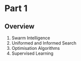 # Part 1

## Overview
1. Swarm Intelligence
2. Uniformed and Informed Search
3. Optimisation Algorithms
4. Supervised Learning